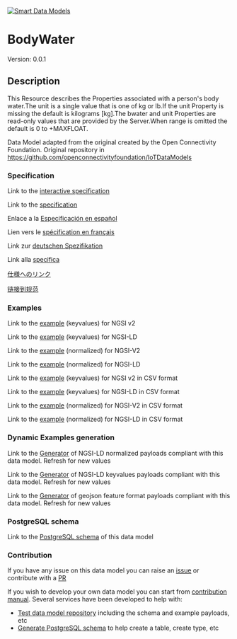 [![Smart Data Models](https://smartdatamodels.org/wp-content/uploads/2022/01/SmartDataModels_logo.png "Logo")](https://smartdatamodels.org)
# BodyWater
Version: 0.0.1

## Description 

This Resource describes the Properties associated with a person's body water.The unit is a single value that is one of kg or lb.If the unit Property is missing the default is kilograms [kg].The bwater and unit Properties are read-only values that are provided by the Server.When range is omitted the default is 0 to +MAXFLOAT.

Data Model adapted from the original created by the Open Connectivity Foundation. Original repository in https://github.com/openconnectivityfoundation/IoTDataModels
### Specification

Link to the [interactive specification](https://swagger.lab.fiware.org/?url=https://smart-data-models.github.io/dataModel.OCF/BodyWater/swagger.yaml)

Link to the [specification](https://github.com/smart-data-models/dataModel.OCF/blob/master/BodyWater/doc/spec.md)

Enlace a la [Especificación en español](https://github.com/smart-data-models/dataModel.OCF/blob/master/BodyWater/doc/spec_ES.md)

Lien vers le [spécification en français](https://github.com/smart-data-models/dataModel.OCF/blob/master/BodyWater/doc/spec_FR.md)

Link zur [deutschen Spezifikation](https://github.com/smart-data-models/dataModel.OCF/blob/master/BodyWater/doc/spec_DE.md)

Link alla [specifica](https://github.com/smart-data-models/dataModel.OCF/blob/master/BodyWater/doc/spec_IT.md)

[仕様へのリンク](https://github.com/smart-data-models/dataModel.OCF/blob/master/BodyWater/doc/spec_JA.md)

[链接到规范](https://github.com/smart-data-models/dataModel.OCF/blob/master/BodyWater/doc/spec_ZH.md)
### Examples

Link to the [example](https://smart-data-models.github.io/dataModel.OCF/BodyWater/examples/example.json) (keyvalues) for NGSI v2

Link to the [example](https://smart-data-models.github.io/dataModel.OCF/BodyWater/examples/example.jsonld) (keyvalues) for NGSI-LD

Link to the [example](https://smart-data-models.github.io/dataModel.OCF/BodyWater/examples/example-normalized.json) (normalized) for NGSI-V2

Link to the [example](https://smart-data-models.github.io/dataModel.OCF/BodyWater/examples/example-normalized.jsonld) (normalized) for NGSI-LD

Link to the [example](https://smart-data-models.github.io/dataModel.OCF/BodyWater/examples/example.json.csv) (keyvalues) for NGSI v2 in CSV format

Link to the [example](https://smart-data-models.github.io/dataModel.OCF/BodyWater/examples/example.jsonld.csv) (keyvalues) for NGSI-LD in CSV format

Link to the [example](https://smart-data-models.github.io/dataModel.OCF/BodyWater/examples/example-normalized.json.csv) (normalized) for NGSI-V2 in CSV format

Link to the [example](https://smart-data-models.github.io/dataModel.OCF/BodyWater/examples/example-normalized.jsonld.csv) (normalized) for NGSI-LD in CSV format
### Dynamic Examples generation

Link to the [Generator](https://smartdatamodels.org/extra/ngsi-ld_generator.php?schemaUrl=https://raw.githubusercontent.com/smart-data-models/dataModel.OCF/master/BodyWater/schema.json&email=info@smartdatamodels.org) of NGSI-LD normalized payloads compliant with this data model. Refresh for new values

Link to the [Generator](https://smartdatamodels.org/extra/ngsi-ld_generator_keyvalues.php?schemaUrl=https://raw.githubusercontent.com/smart-data-models/dataModel.OCF/master/BodyWater/schema.json&email=info@smartdatamodels.org) of NGSI-LD keyvalues payloads compliant with this data model. Refresh for new values

Link to the [Generator](https://smartdatamodels.org/extra/geojson_features_generator.php?schemaUrl=https://raw.githubusercontent.com/smart-data-models/dataModel.OCF/master/BodyWater/schema.json&email=info@smartdatamodels.org) of geojson feature format payloads compliant with this data model. Refresh for new values
### PostgreSQL schema

Link to the [PostgreSQL schema](https://smart-data-models.github.io/dataModel.OCF/BodyWater/schema.sql) of this data model
### Contribution

 If you have any issue on this data model you can raise an [issue](https://github.com/smart-data-models/dataModel.OCF/issues)  or contribute with a [PR](https://github.com/smart-data-models/dataModel.OCF/pulls)

 If you wish to develop your own data model you can start from [contribution manual](https://bit.ly/contribution_manual). Several services have been developed to help with: 
 - [Test data model repository](https://smartdatamodels.org/index.php/data-models-contribution-api/) including the schema and example payloads, etc
 - [Generate PostgreSQL schema](https://smartdatamodels.org/index.php/sql-service/) to help create a table, create type, etc